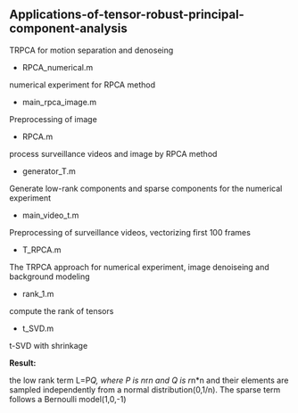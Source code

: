 ## Applications-of-tensor-robust-principal-component-analysis
 TRPCA for motion separation and denoseing
 
* RPCA_numerical.m 

numerical experiment for RPCA method

* main_rpca_image.m

Preprocessing of image

* RPCA.m

process surveillance videos and image by RPCA method

* generator_T.m

Generate low-rank components and sparse components for the numerical experiment

* main_video_t.m

Preprocessing of surveillance videos, vectorizing first 100 frames

* T_RPCA.m

The TRPCA approach for numerical experiment, image denoiseing and background modeling

* rank_1.m

compute the rank of tensors

* t_SVD.m

t-SVD with shrinkage

__Result:__

the low rank term L=P*Q, where P is n*r*n and Q is r*n*n and their elements are sampled independently from a normal 
distribution(0,1/n). The sparse term follows a Bernoulli model(1,0,-1)
